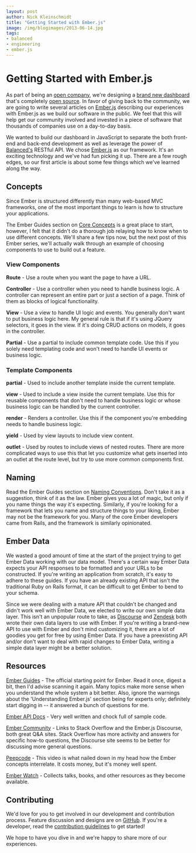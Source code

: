 ```yaml
---
layout: post
author: Nick Kleinschmidt
title: "Getting Started with Ember.js"
image: /img/blogimages/2013-06-14.jpg
tags:
- balanced
- engineering
- ember.js
---
```


# Getting Started with Ember.js

As part of being an [open company](http://www.fastcolabs.com/3008944/open-company/why-i-made-my-payments-startup-an-open-company), we're designing a [brand new dashboard](https://dashboard.balancedpayments.com/) that's completely [open source](https://github.com/balanced/balanced-dashboard). In favor of giving back to the community, we are going to write several articles on [Ember.js](http://emberjs.com/) describing our experiences with Ember.js as we build our software in the public. We feel that this will help get our community involved and invested in a piece of software that thousands of companies use on a day-to-day basis.

We wanted to build our dashboard in JavaScript to separate the both front-end and back-end development as well as leverage the power of [Balanced's](https://balancedpayments.com/) RESTful API. We chose [Ember.js](http://emberjs.com/) as our framework. It's an exciting technology and we've had fun picking it up. There are a few rough edges, so our first article is about some few things which we've learned along the way.

## Concepts

Since Ember is structured differently than many web-based MVC frameworks, one of the most important things to learn is how to structure your applications.

The Ember Guides section on [Core Concepts](http://emberjs.com/guides/concepts/core-concepts/) is a great place to start, however, I felt that it didn't do a thorough job relaying how to know when to use different concepts. We'll share a few tips now, but the next post of this Ember series, we'll actually walk through an example of choosing components to use to build out a feature.

### View Components

**Route** - Use a route when you want the page to have a URL.

**Controller** - Use a controller when you need to handle business logic. A controller can represent an entire part or just a section of a page. Think of them as blocks of logical functionality.

**View** - Use a view to handle UI logic and events. You generally don't want to put business logic here. My general rule is that if it's using JQuery selectors, it goes in the view. If it's doing CRUD actions on models, it goes in the controller.

**Partial** - Use a partial to include common template code. Use this if you solely need templating code and won't need to handle UI events or business logic.

### Template Components

**partial** - Used to include another template inside the current template.

**view** - Used to include a view inside the current template. Use this for reusable components that don't need to handle business logic or whose business logic can be handled by the current controller.

**render** - Renders a controller. Use this if the component you're embedding needs to handle business logic.

**yield** - Used by view layouts to include view content.

**outlet** - Used by routes to include views of nested routes. There are more complicated ways to use this that let you customize what gets inserted into an outlet at the route level, but try to use more common components first.

## Naming

Read the Ember Guides section on [Naming Conventions](http://emberjs.com/guides/concepts/naming-conventions/). Don't take it as a suggestion, think of it as the law. Ember gives you a lot of magic, but only if you name things the way it's expecting. Similarly, if you're looking for a framework that lets you name and structure things to your liking, Ember may not be the framework for you. Many of the core Ember developers came from Rails, and the framework is similarly opinionated.

## Ember Data

We wasted a good amount of time at the start of the project trying to get Ember Data working with our data model. There's a certain way Ember Data expects your API responses to be formatted and your URLs to be constructed. If you're writing an application from scratch, it's easy to adhere to these guides. If you have an already existing API that isn't the traditional Ruby on Rails format, it can be difficult to get Ember to bend to your schema.

Since we were dealing with a mature API that couldn't be changed and didn't work well with Ember Data, we elected to write our own simple data layer. This isn't an unpopular route to take, as [Discourse](https://github.com/discourse/discourse) and [Zendesk](https://github.com/zendesk/ember-resource) both wrote their own data layers to use with Ember. If you're writing a brand-new API to use with Ember and don't mind customizing it, there are a lot of goodies you get for free by using Ember Data. If you have a preexisting API and/or don't want to deal with rapid changes to Ember Data, writing a simple data layer might be a better solution.

## Resources

[Ember Guides](http://emberjs.com/guides/) - The official starting point for Ember. Read it once, digest a bit, then I'd advise scanning it again. Many topics make more sense when you understand the whole system a bit better. Also, ignore the warnings about the 'Understanding Ember.js' section being for experts only; definitely start digging in -- it answered a bunch of questions for me.

[Ember API Docs](http://emberjs.com/api/) - Very well written and chock full of sample code.

[Ember Community](http://emberjs.com/community/) - Links to Stack Overflow and the Ember.js Discourse, both great Q&A sites. Stack Overflow has more activity and answers for specific how-to questions, the Discourse site seems to be better for discussing more general questions.

[Peepcode](https://peepcode.com/products/emberjs) - This video is what nailed down in my head how the Ember concepts interrelate. It costs money, but it's money well spent.

[Ember Watch](http://emberwatch.com/) - Collects talks, books, and other resources as they become available.

## Contributing

We'd love for you to get involved in our development and contribution process. Feature discussion and designs are on [GitHub](https://github.com/balanced/balanced-dashboard/issues). If you're a developer, read the [contribution guidelines](https://github.com/balanced/balanced-dashboard/blob/master/CONTRIBUTING.md) to get started!

We hope to have you dive in and we're happy to share more of our experiences.
